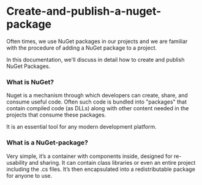 # Create-and-publish-a-nuget-package

Often times, we use NuGet packages in our projects and we are familiar with the procedure of adding a NuGet package to a project.

In this documentation, we'll discuss in detail how to create and publish NuGet Packages.

### What is NuGet?

Nuget is a mechanism through which developers can create, share, and consume useful code. Often such code is bundled into "packages" that contain compiled code (as DLLs) along with other content needed in the projects that consume these packages.

It is an essential tool for any modern development platform.

### What is a NuGet-package?

Very simple, it’s a container with components inside, designed for re-usability and sharing. It can contain class libraries or even an entire project including the .cs files. It’s then encapsulated into a redistributable package for anyone to use.